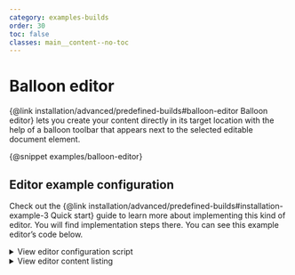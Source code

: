 ```yaml
---
category: examples-builds
order: 30
toc: false
classes: main__content--no-toc
---
```


# Balloon editor

{@link installation/advanced/predefined-builds#balloon-editor Balloon editor} lets you create your content directly in its target location with the help of a balloon toolbar that appears next to the selected editable document element.

{@snippet examples/balloon-editor}
## Editor example configuration

Check out the {@link installation/advanced/predefined-builds#installation-example-3 Quick start} guide to learn more about implementing this kind of editor. You will find implementation steps there. You can see this example editor’s code below.

<details>
<summary>View editor configuration script</summary>

```js

import BaloonEditor from '@ckeditor/ckeditor5-build-baloon/src/ckeditor';

BalloonEditor
	.create( document.querySelector( '#snippet-balloon-editor' ), {
		cloudServices: {
			// All predefined builds include the Easy Image feature.
			// Provide correct configuration values to use it.
			tokenUrl: 'https://example.com/cs-token-endpoint',
			uploadUrl: 'https://your-organization-id.cke-cs.com/easyimage/upload/'
			// Read more about Easy Image - https://ckeditor.com/docs/ckeditor5/latest/features/images/image-upload/easy-image.html.
			// For other image upload methods see the guide - https://ckeditor.com/docs/ckeditor5/latest/features/images/image-upload/image-upload.html.
		}
	} )
	.then( editor => {
		window.editor = editor;
	} )
	.catch( err => {
		console.error( err );
	} );

```

</details>

<details>
<summary>View editor content listing</summary>

```html
<div id="snippet-balloon-editor">
	Editor content is inserted here.
</div>

<style>
	/* Restrict the width of the editor to isolate it from the content of the guide. */
	#snippet-balloon-editor {
		margin-left: 5%;
		margin-right: 5%;
	}
</style>

```

</details>
